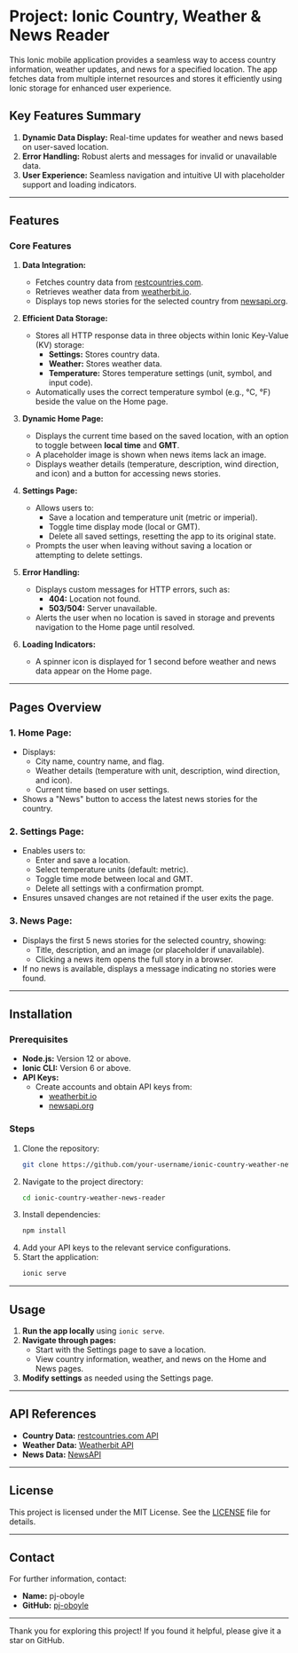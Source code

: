 # Project: Ionic Country, Weather & News Reader

This Ionic mobile application provides a seamless way to access country information, weather updates, and news for a specified location. The app fetches data from multiple internet resources and stores it efficiently using Ionic storage for enhanced user experience.

## Key Features Summary

1. **Dynamic Data Display:** Real-time updates for weather and news based on user-saved location.
2. **Error Handling:** Robust alerts and messages for invalid or unavailable data.
3. **User Experience:** Seamless navigation and intuitive UI with placeholder support and loading indicators.

---

## Features

### **Core Features**
1. **Data Integration:**
   - Fetches country data from [restcountries.com](https://restcountries.com/#api-endpoints-v3).
   - Retrieves weather data from [weatherbit.io](https://www.weatherbit.io/api/weather-current).
   - Displays top news stories for the selected country from [newsapi.org](https://newsapi.org/docs/endpoints/top-headlines).

2. **Efficient Data Storage:**
   - Stores all HTTP response data in three objects within Ionic Key-Value (KV) storage:
     - **Settings:** Stores country data.
     - **Weather:** Stores weather data.
     - **Temperature:** Stores temperature settings (unit, symbol, and input code).
   - Automatically uses the correct temperature symbol (e.g., °C, °F) beside the value on the Home page.

3. **Dynamic Home Page:**
   - Displays the current time based on the saved location, with an option to toggle between **local time** and **GMT**.
   - A placeholder image is shown when news items lack an image.
   - Displays weather details (temperature, description, wind direction, and icon) and a button for accessing news stories.

4. **Settings Page:**
   - Allows users to:
     - Save a location and temperature unit (metric or imperial).
     - Toggle time display mode (local or GMT).
     - Delete all saved settings, resetting the app to its original state.
   - Prompts the user when leaving without saving a location or attempting to delete settings.

5. **Error Handling:**
   - Displays custom messages for HTTP errors, such as:
     - **404:** Location not found.
     - **503/504:** Server unavailable.
   - Alerts the user when no location is saved in storage and prevents navigation to the Home page until resolved.

6. **Loading Indicators:**
   - A spinner icon is displayed for 1 second before weather and news data appear on the Home page.

---

## Pages Overview

### **1. Home Page:**
   - Displays:
     - City name, country name, and flag.
     - Weather details (temperature with unit, description, wind direction, and icon).
     - Current time based on user settings.
   - Shows a "News" button to access the latest news stories for the country.

### **2. Settings Page:**
   - Enables users to:
     - Enter and save a location.
     - Select temperature units (default: metric).
     - Toggle time mode between local and GMT.
     - Delete all settings with a confirmation prompt.
   - Ensures unsaved changes are not retained if the user exits the page.

### **3. News Page:**
   - Displays the first 5 news stories for the selected country, showing:
     - Title, description, and an image (or placeholder if unavailable).
     - Clicking a news item opens the full story in a browser.
   - If no news is available, displays a message indicating no stories were found.

---

## Installation

### **Prerequisites**
- **Node.js:** Version 12 or above.
- **Ionic CLI:** Version 6 or above.
- **API Keys:**
  - Create accounts and obtain API keys from:
    - [weatherbit.io](https://www.weatherbit.io/account/create)
    - [newsapi.org](https://newsapi.org/register)

### **Steps**
1. Clone the repository:
   ```bash
   git clone https://github.com/your-username/ionic-country-weather-news-reader.git
   ```
2. Navigate to the project directory:
   ```bash
   cd ionic-country-weather-news-reader
   ```
3. Install dependencies:
   ```bash
   npm install
   ```
4. Add your API keys to the relevant service configurations.
5. Start the application:
   ```bash
   ionic serve
   ```

---

## Usage

1. **Run the app locally** using `ionic serve`.
2. **Navigate through pages:**
   - Start with the Settings page to save a location.
   - View country information, weather, and news on the Home and News pages.
3. **Modify settings** as needed using the Settings page.

---

## API References
- **Country Data:** [restcountries.com API](https://restcountries.com/#api-endpoints-v3)
- **Weather Data:** [Weatherbit API](https://www.weatherbit.io/api/weather-current)
- **News Data:** [NewsAPI](https://newsapi.org/docs/endpoints/top-headlines)

---

## License
This project is licensed under the MIT License. See the [LICENSE](LICENSE) file for details.

---

## Contact
For further information, contact:
- **Name:** pj-oboyle
- **GitHub:** [pj-oboyle](https://github.com/pj-oboyle)

---

Thank you for exploring this project! If you found it helpful, please give it a star on GitHub.

